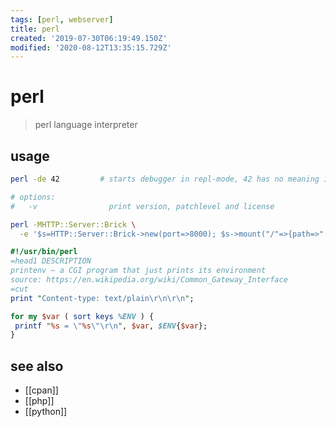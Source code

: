 ```yaml
---
tags: [perl, webserver]
title: perl
created: '2019-07-30T06:19:49.150Z'
modified: '2020-08-12T13:35:15.729Z'
---
```


# perl

> perl language interpreter

## usage
```sh
perl -de 42         # starts debugger in repl-mode, 42 has no meaning it's just valid

# options:
#   -v                print version, patchlevel and license

perl -MHTTP::Server::Brick \
  -e '$s=HTTP::Server::Brick->new(port=>8000); $s->mount("/"=>{path=>"."}); $s->start'
```

```perl
#!/usr/bin/perl
=head1 DESCRIPTION
printenv — a CGI program that just prints its environment
source: https://en.wikipedia.org/wiki/Common_Gateway_Interface
=cut
print "Content-type: text/plain\r\n\r\n";

for my $var ( sort keys %ENV ) {
 printf "%s = \"%s\"\r\n", $var, $ENV{$var};
}
```

## see also
- [[cpan]]
- [[php]]
- [[python]]
